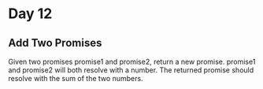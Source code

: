 # Day 12

## Add Two Promises

Given two promises promise1 and promise2, return a new promise. promise1 and promise2 will both resolve with a number. The returned promise should resolve with the sum of the two numbers.
